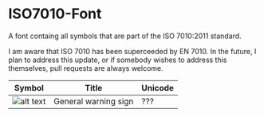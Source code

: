 ISO7010-Font
============

A font containg all symbols that are part of the ISO 7010:2011 standard.

I am aware that ISO 7010 has been superceeded by EN 7010. In the future, I plan to address this update, or if somebody wishes to address this themselves, pull requests are always welcome.

Symbol | Title | Unicode
--- | --- | ---
![alt text](https://www.iso.org/iobp/graphics/grs/ISO008545_200.png "ISO 7010 W001") | General warning sign | ???
